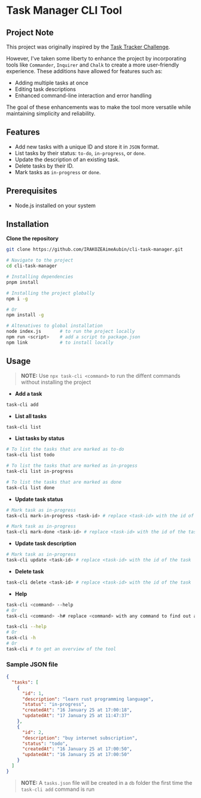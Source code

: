 # Task Manager CLI Tool

## Project Note
This project was originally inspired by the [Task Tracker Challenge](https://roadmap.sh/projects/task-tracker).

However, I've taken some liberty to enhance the project by incorporating tools like `Commander`, `Inquirer` and `Chalk` to create a more user-friendly experience. These additions have allowed for features such as:
- Adding multiple tasks at once
- Editing task descriptions
- Enhanced command-line interaction and error handling

The goal of these enhancements was to make the tool more versatile while maintaining simplicity and reliability.

## Features
- Add new tasks with a unique ID and store it in `JSON` format.
- List tasks by their status: `to-do`, `in-progress`, or `done`.
- Update the description of an existing task.
- Delete tasks by their ID.
- Mark tasks as `in-progress` or `done`.

## Prerequisites
- Node.js installed on your system

## Installation
**Clone the repository**
```bash
git clone https://github.com/IRAKOZEAimeAubin/cli-task-manager.git

# Navigate to the project
cd cli-task-manager

# Installing dependencies
pnpm install

# Installing the project globally
npm i -g

# Or
npm install -g

# Altenatives to global installation
node index.js       # to run the project locally
npm run <script>    # add a script to package.json
npm link            # to install locally
```

## Usage

> **NOTE:**
> Use `npx task-cli <command>` to run the diffent commands without installing the project

- **Add a task**
```bash
task-cli add
```

- **List all tasks**
```bash
task-cli list
```

- **List tasks by status**
```bash
# To list the tasks that are marked as to-do
task-cli list todo

# To list the tasks that are marked as in-progess
task-cli list in-progress

# To list the tasks that are marked as done
task-cli list done
```

- **Update task status**
```bash
# Mark task as in-progress
task-cli mark-in-progress <task-id> # replace <task-id> with the id of the task

# Mark task as in-progress
task-cli mark-done <task-id> # replace <task-id> with the id of the task
```

- **Update task description**
```bash
# Mark task as in-progress
task-cli update <task-id> # replace <task-id> with the id of the task
```

- **Delete task**
```bash
task-cli delete <task-id> # replace <task-id> with the id of the task
```

- **Help**
```bash
task-cli <command> --help
# Or
task-cli <command> -h# replace <command> with any command to find out about the command usage

task-cli --help
# Or
task-cli -h
# Or
task-cli # to get an overview of the tool
```

### Sample JSON file
```JSON
{
  "tasks": [
    {
      "id": 1,
      "description": "learn rust programming language",
      "status": "in-progress",
      "createdAt": "16 January 25 at 17:00:18",
      "updatedAt": "17 January 25 at 11:47:37"
    },
    {
      "id": 2,
      "description": "buy internet subscription",
      "status": "todo",
      "createdAt": "16 January 25 at 17:00:50",
      "updatedAt": "16 January 25 at 17:00:50"
    }
  ]
}
```

> **NOTE:**
> A `tasks.json` file will be created in a `db` folder the first time the `task-cli add` command is run
